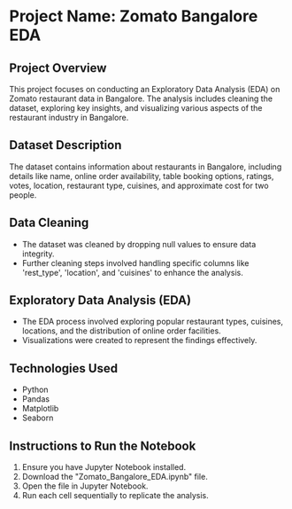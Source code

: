 # Project Name: Zomato Bangalore EDA

## Project Overview

This project focuses on conducting an Exploratory Data Analysis (EDA) on Zomato restaurant data in Bangalore. The analysis includes cleaning the dataset, exploring key insights, and visualizing various aspects of the restaurant industry in Bangalore.

## Dataset Description

The dataset contains information about restaurants in Bangalore, including details like name, online order availability, table booking options, ratings, votes, location, restaurant type, cuisines, and approximate cost for two people.

## Data Cleaning

- The dataset was cleaned by dropping null values to ensure data integrity.
- Further cleaning steps involved handling specific columns like 'rest_type', 'location', and 'cuisines' to enhance the analysis.

## Exploratory Data Analysis (EDA)

- The EDA process involved exploring popular restaurant types, cuisines, locations, and the distribution of online order facilities.
- Visualizations were created to represent the findings effectively.

## Technologies Used

- Python
- Pandas
- Matplotlib
- Seaborn

## Instructions to Run the Notebook

1. Ensure you have Jupyter Notebook installed.
2. Download the "Zomato_Bangalore_EDA.ipynb" file.
3. Open the file in Jupyter Notebook.
4. Run each cell sequentially to replicate the analysis.
